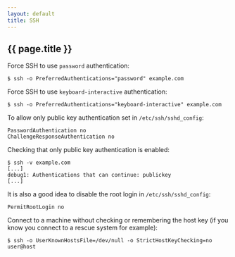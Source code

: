 ```yaml
---
layout: default
title: SSH
---
```


## {{ page.title }}

Force SSH to use `password` authentication:

    $ ssh -o PreferredAuthentications="password" example.com


Force SSH to use `keyboard-interactive` authentication:

    $ ssh -o PreferredAuthentications="keyboard-interactive" example.com

To allow only public key authentication set in `/etc/ssh/sshd_config`:

    PasswordAuthentication no
    ChallengeResponseAuthentication no

Checking that only public key authentication is enabled:

    $ ssh -v example.com
    [...]
    debug1: Authentications that can continue: publickey
    [...]

It is also a good idea to disable the root login in `/etc/ssh/sshd_config`:

    PermitRootLogin no

Connect to a machine without checking or remembering the host key (if
you know you connect to a rescue system for example):

    $ ssh -o UserKnownHostsFile=/dev/null -o StrictHostKeyChecking=no user@host

